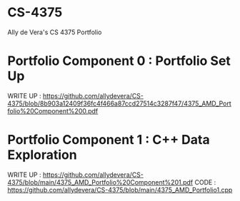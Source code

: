 # CS-4375
Ally de Vera's CS 4375 Portfolio

# Portfolio Component 0 : Portfolio Set Up
WRITE UP : https://github.com/allydevera/CS-4375/blob/8b903a12409f36fc4f466a87ccd27514c3287f47/4375_AMD_Portfolio%20Component%200.pdf

# Portfolio Component 1 : C++ Data Exploration
WRITE UP : https://github.com/allydevera/CS-4375/blob/main/4375_AMD_Portfolio%20Component%201.pdf
CODE : https://github.com/allydevera/CS-4375/blob/main/4375_AMD_Portfolio1.cpp
